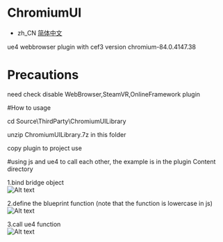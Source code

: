 # ChromiumUI

- zh_CN [简体中文](README.zh_CN.md)

ue4 webbrowser plugin with cef3 version chromium-84.0.4147.38

# Precautions
need check disable WebBrowser,SteamVR,OnlineFramework plugin

#How to usage

cd Source\ThirdParty\ChromiumUILibrary

unzip ChromiumUILibrary.7z in this folder

copy plugin to project use


#using js and ue4 to call each other, the example is in the plugin Content directory

1.bind bridge object  
![Alt text](https://github.com/shiniu0606/ChromiumUI/blob/main/doc/1.PNG?raw=true "Optional Title")  

2.define the blueprint function (note that the function is lowercase in js)   
![Alt text](https://github.com/shiniu0606/ChromiumUI/blob/main/doc/2.PNG?raw=true "Optional Title")  

3.call ue4 function  
![Alt text](https://github.com/shiniu0606/ChromiumUI/blob/main/doc/3.PNG?raw=true "Optional Title")    
